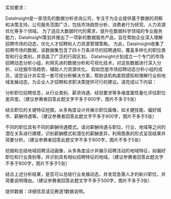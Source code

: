 实验要求：

DataInsight是一家领先的数据分析咨询公司，专注于为企业提供基于数据的洞察和决策支持。公司服务范围广泛，包括市场趋势分析、消费者行为研究、人力资源优化等多个领域。 为了适应大数据时代的需求，提升在数据科学领域的专业服务能力，DataInsight策划并推出了一项新的数据服务产品，旨在帮助企业深入理解招聘市场的动态，优化人才招聘和人力资源管理策略。 为此，DataInsight收集了招聘市场的数据，该数据集包含了四十万条详尽的招聘通知，覆盖多样化的职位类型和行业类别，并涵盖了广泛的行政区划。 DataInsight计划成立一个专门的市场招聘动态分析小组，利用先进的数据分析和可视化技术，对这些数据进行深入分析，以挖掘市场趋势，辅助人力资源优化。 假如您是市场招聘动态分析小组的成员，请您设计并实现一套可视分析解决方案，帮助该机构直观感知和理解行业和地域发展动态，为企业人才招聘和求职决策提供可行的建议。请完成以下内容：

分析职位招聘信息，从行业类别、薪资待遇、经验要求等多维度属性量化评估职位差异度。（建议参赛者回答此题文字不多于800字，图片不多于5张）

结合职位的关键特征挖掘，从多角度设计并展示职位画像，如关健技能、偏好城市、薪酬待遇等。（建议参赛者回答此题文字不多于800字，图片不多于5张）

不同的职位具有不同的薪酬待遇模式。请对薪酬待遇与职位、行业、地域等之间的潜在关系进行建模，识别薪酬模式和潜在的薪酬差异，利用图表的形式呈现结果并简要分析。（建议参赛者回答此题文字不多于800字，图片不多于5张）

挖掘和总结地域招聘活动画像，从多角度设计并展示招聘活动的地域特征，如偏好职位和行业类别等，并识别具有相似招聘特征的地域。（建议参赛者回答此题文字不多于800字，图片不多于5张）

结合上述分析结果，是否可以总结行业发展动态，并发现急需人才的新兴职位，并简要说明理由。（建议参赛者回答此题文字不多于500字，图片不多于3张）

提供数据：详细信息请见赛道1数据说明。